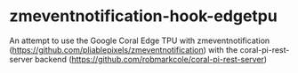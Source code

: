 # zmeventnotification-hook-edgetpu
An attempt to use the Google Coral Edge TPU with zmeventnotification (https://github.com/pliablepixels/zmeventnotification) with the coral-pi-rest-server backend (https://github.com/robmarkcole/coral-pi-rest-server) 
